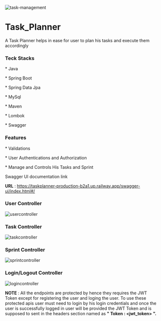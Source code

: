 ![task-management](https://user-images.githubusercontent.com/102857782/231239116-6dfb70af-3fdc-40e2-8043-746f4b32931a.jpg)


# Task_Planner
A Task Planner helps in ease for user to plan his tasks and execute them accordingly


<h3>Teck Stacks</h3>
<p>* Java</p>
<p>* Spring Boot</p>
<p>* Spring Data Jpa</p>
<p>* MySql</p>
<p>* Maven</p>
<p>* Lombok</p>
<p>* Swagger</p>


<h3>Features</h3>
<p>* Validations</p>
<p>* User Authentications and Authorization</p>
<p>* Manage and Controls His Tasks and Sprint</p>


Swagger UI documentation link

<b>URL</b> : https://taskplanner-production-b2a1.up.railway.app/swagger-ui/index.html#/

<h3>User Controller</h3> 


![usercontroller](https://user-images.githubusercontent.com/102857782/231237475-adddd6cc-fc33-4e9e-b7b0-a8054a4e777f.png)


<h3>Task Controller</h3>

![taskcontroller](https://user-images.githubusercontent.com/102857782/231237533-2c4df4cc-805c-40cf-be93-07796d14716f.png)


<h3>Sprint Controller</h3>

![sprintcontroller](https://user-images.githubusercontent.com/102857782/231237581-4852582f-47bc-4321-b0bc-c004574673ad.png)


<h3>Login/Logout Controller</h3>

![logincontroller](https://user-images.githubusercontent.com/102857782/231237630-e35b1fb8-1582-44aa-ae68-5b94f45c90ed.png)

 <b>NOTE</b> :  All the endpoints are protected by hence they requires the JWT Token except for registering the user and loging the user. To use these protected apis user must need to login by his login credentials and once the user is successfully logged in user will be provided the JWT Token and is supposed to sent in the headers section named as <b>" Token : <jwt_token> ".
